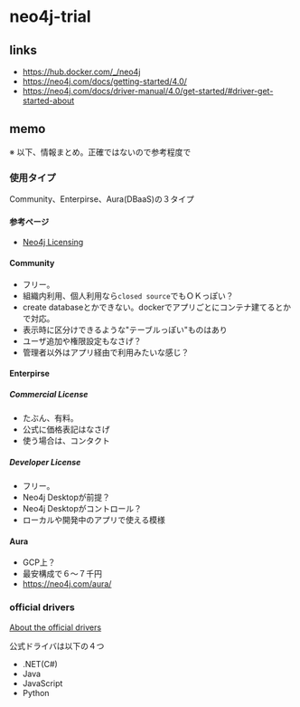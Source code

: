 # neo4j-trial

## links
- https://hub.docker.com/_/neo4j
- https://neo4j.com/docs/getting-started/4.0/
- https://neo4j.com/docs/driver-manual/4.0/get-started/#driver-get-started-about

## memo
※ 以下、情報まとめ。正確ではないので参考程度で

### 使用タイプ
Community、Enterpirse、Aura(DBaaS)の３タイプ

#### 参考ページ
* [Neo4j Licensing](https://neo4j.com/licensing/)

#### Community
* フリー。
* 組織内利用、個人利用なら`closed source`でもＯＫっぽい？
* create databaseとかできない。dockerでアプリごとにコンテナ建てるとかで対応。
* 表示時に区分けできるような"テーブルっぽい"ものはあり
* ユーザ追加や権限設定もなさげ？
* 管理者以外はアプリ経由で利用みたいな感じ？

#### Enterpirse
##### Commercial License
* たぶん、有料。
* 公式に価格表記はなさげ
* 使う場合は、コンタクト

##### Developer License
* フリー。
* Neo4j Desktopが前提？
* Neo4j Desktopがコントロール？
* ローカルや開発中のアプリで使える模様

#### Aura
* GCP上？
* 最安構成で６～７千円
* https://neo4j.com/aura/

### official drivers
[About the official drivers ](https://neo4j.com/aura/?ref=subscription)

公式ドライバは以下の４つ
* .NET(C#)
* Java
* JavaScript
* Python